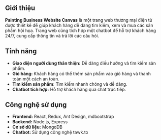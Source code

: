 
## Giới thiệu

**Painting Business Website Canvas** là một trang web thương mại điện tử được thiết kế để giúp khách hàng dễ dàng tìm kiếm, xem và mua các sản phẩm hội họa. Trang web cũng tích hợp một chatbot để hỗ trợ khách hàng 24/7, cung cấp thông tin và trả lời các câu hỏi.

## Tính năng

- **Giao diện người dùng thân thiện:** Dễ dàng điều hướng và tìm kiếm sản phẩm.
- **Giỏ hàng:** Khách hàng có thể thêm sản phẩm vào giỏ hàng và thanh toán một cách an toàn.
- **Tìm kiếm sản phẩm:** Tìm kiếm nhanh chóng và dễ dàng.
- **Chatbot tích hợp:** Hỗ trợ khách hàng qua chat trực tiếp.



## Công nghệ sử dụng

- **Frontend:** React, Redux, Ant Design, mdbootstrap
- **Backend:** Node.js, Express 
- **Cơ sở dữ liệu:** MongoDB 
- **Chatbot:** Sử dụng công nghệ tawk.to

